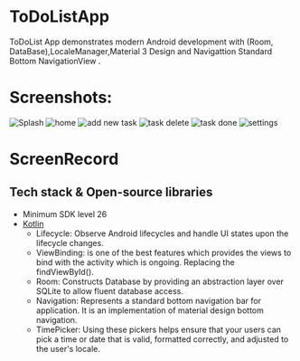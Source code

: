 <h1>ToDoListApp</h1>

<p >  
ToDoList App demonstrates modern Android development with (Room, DataBase),LocaleManager,Material 3 Design and Navigattion Standard Bottom NavigationView . 
</p>

# Screenshots:
![Splash](https://github.com/Nour5Eldin/ToDoApp/assets/145837378/fc2cb269-42a5-4fec-9910-b2cf686a190e)
![home](https://github.com/Nour5Eldin/ToDoApp/assets/145837378/430e7012-68b6-4c62-a686-31ee7b3ff3aa)
![add new task](https://github.com/Nour5Eldin/ToDoApp/assets/145837378/9b98a7ac-c2d0-4a37-97c2-15d62aaf37b9)
![task delete](https://github.com/Nour5Eldin/ToDoApp/assets/145837378/7e090868-a09c-42b8-a59d-d0b3bd1a22e7)
![task done](https://github.com/Nour5Eldin/ToDoApp/assets/145837378/9dba6f49-117d-42a5-9fbc-78dc11c231bf)
![settings](https://github.com/Nour5Eldin/ToDoApp/assets/145837378/9871d2f6-2f0c-4372-be6b-93bd9e81c064)

# ScreenRecord 

## Tech stack & Open-source libraries
- Minimum SDK level 26
- [Kotlin](https://kotlinlang.org/)
  - Lifecycle: Observe Android lifecycles and handle UI states upon the lifecycle changes.
  - ViewBinding: is one of the best features which provides the views to bind with the activity which is ongoing. Replacing the findViewById().
  - Room: Constructs Database by providing an abstraction layer over SQLite to allow fluent database access.
  - Navigation: Represents a standard bottom navigation bar for application. It is an implementation of material design bottom navigation.
  - TimePicker: Using these pickers helps ensure that your users can pick a time or date that is valid, formatted correctly, and adjusted to the user's locale.
  

